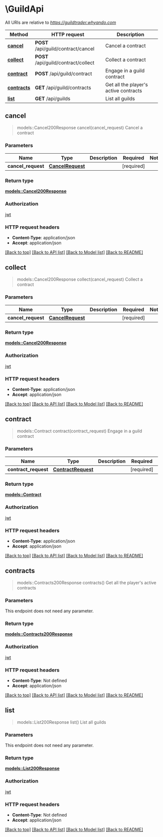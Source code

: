 # \GuildApi

All URIs are relative to *https://guildtrader.whyando.com*

Method | HTTP request | Description
------------- | ------------- | -------------
[**cancel**](GuildApi.md#cancel) | **POST** /api/guild/contract/cancel | Cancel a contract
[**collect**](GuildApi.md#collect) | **POST** /api/guild/contract/collect | Collect a contract
[**contract**](GuildApi.md#contract) | **POST** /api/guild/contract | Engage in a guild contract
[**contracts**](GuildApi.md#contracts) | **GET** /api/guild/contracts | Get all the player's active contracts
[**list**](GuildApi.md#list) | **GET** /api/guilds | List all guilds



## cancel

> models::Cancel200Response cancel(cancel_request)
Cancel a contract

### Parameters


Name | Type | Description  | Required | Notes
------------- | ------------- | ------------- | ------------- | -------------
**cancel_request** | [**CancelRequest**](CancelRequest.md) |  | [required] |

### Return type

[**models::Cancel200Response**](cancel_200_response.md)

### Authorization

[jwt](../README.md#jwt)

### HTTP request headers

- **Content-Type**: application/json
- **Accept**: application/json

[[Back to top]](#) [[Back to API list]](../README.md#documentation-for-api-endpoints) [[Back to Model list]](../README.md#documentation-for-models) [[Back to README]](../README.md)


## collect

> models::Cancel200Response collect(cancel_request)
Collect a contract

### Parameters


Name | Type | Description  | Required | Notes
------------- | ------------- | ------------- | ------------- | -------------
**cancel_request** | [**CancelRequest**](CancelRequest.md) |  | [required] |

### Return type

[**models::Cancel200Response**](cancel_200_response.md)

### Authorization

[jwt](../README.md#jwt)

### HTTP request headers

- **Content-Type**: application/json
- **Accept**: application/json

[[Back to top]](#) [[Back to API list]](../README.md#documentation-for-api-endpoints) [[Back to Model list]](../README.md#documentation-for-models) [[Back to README]](../README.md)


## contract

> models::Contract contract(contract_request)
Engage in a guild contract

### Parameters


Name | Type | Description  | Required | Notes
------------- | ------------- | ------------- | ------------- | -------------
**contract_request** | [**ContractRequest**](ContractRequest.md) |  | [required] |

### Return type

[**models::Contract**](Contract.md)

### Authorization

[jwt](../README.md#jwt)

### HTTP request headers

- **Content-Type**: application/json
- **Accept**: application/json

[[Back to top]](#) [[Back to API list]](../README.md#documentation-for-api-endpoints) [[Back to Model list]](../README.md#documentation-for-models) [[Back to README]](../README.md)


## contracts

> models::Contracts200Response contracts()
Get all the player's active contracts

### Parameters

This endpoint does not need any parameter.

### Return type

[**models::Contracts200Response**](contracts_200_response.md)

### Authorization

[jwt](../README.md#jwt)

### HTTP request headers

- **Content-Type**: Not defined
- **Accept**: application/json

[[Back to top]](#) [[Back to API list]](../README.md#documentation-for-api-endpoints) [[Back to Model list]](../README.md#documentation-for-models) [[Back to README]](../README.md)


## list

> models::List200Response list()
List all guilds

### Parameters

This endpoint does not need any parameter.

### Return type

[**models::List200Response**](list_200_response.md)

### Authorization

[jwt](../README.md#jwt)

### HTTP request headers

- **Content-Type**: Not defined
- **Accept**: application/json

[[Back to top]](#) [[Back to API list]](../README.md#documentation-for-api-endpoints) [[Back to Model list]](../README.md#documentation-for-models) [[Back to README]](../README.md)

